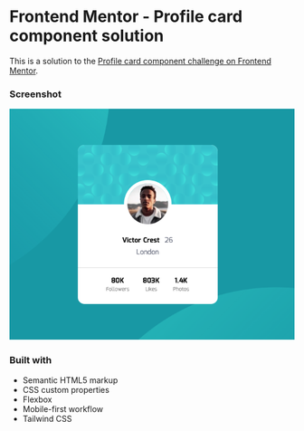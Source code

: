 # Frontend Mentor - Profile card component solution

This is a solution to the [Profile card component challenge on Frontend Mentor](https://www.frontendmentor.io/challenges/profile-card-component-cfArpWshJ).

### Screenshot

![demo](./src/assets/demo1.png)

### Built with

- Semantic HTML5 markup
- CSS custom properties
- Flexbox
- Mobile-first workflow
- Tailwind CSS
